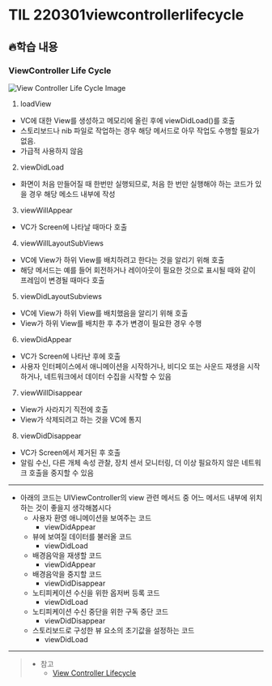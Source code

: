 # TIL 220301viewcontrollerlifecycle

## 🔥학습 내용
### ViewController Life Cycle

![View Controller Life Cycle Image](http://i.stack.imgur.com/g19fw.png)

1. loadView
- VC에 대한 View를 생성하고 메모리에 올린 후에 viewDidLoad()를 호출
- 스토리보드나 nib 파일로 작업하는 경우 해당 메서드로 아무 작업도 수행할 필요가 없음.
- 가급적 사용하지 않음

2. viewDidLoad
- 화면이 처음 만들어질 때 한번만 실행되므로, 처음 한 번만 실행해야 하는 코드가 있을 경우 해당 메소드 내부에 작성

3. viewWillAppear
- VC가 Screen에 나타날 때마다 호출

4. viewWillLayoutSubViews
- VC에 View가 하위 View를 배치하려고 한다는 것을 알리기 위해 호출
- 해당 메서드는 예를 들어 회전하거나 레이아웃이 필요한 것으로 표시될 때와 같이 프레임이 변경될 때마다 호출

5. viewDidLayoutSubviews
- VC에 View가 하위 View를 배치했음을 알리기 위해 호출
- View가 하위 View를 배치한 후 추가 변경이 필요한 경우 수행

6. viewDidAppear
- VC가 Screen에 나타난 후에 호출
- 사용자 인터페이스에서 애니메이션을 시작하거나, 비디오 또는 사운드 재생을 시작하거나, 네트워크에서 데이터 수집을 시작할 수 있음

7. viewWillDisappear
- View가 사라지기 직전에 호출
- View가 삭제되려고 하는 것을 VC에 통지

8. viewDidDisappear
- VC가 Screen에서 제거된 후 호출
- 알림 수신, 다른 개체 속성 관찰, 장치 센서 모니터링, 더 이상 필요하지 않은 네트워크 호출을 중지할 수 있음

---

-   아래의 코드는 UIViewController의 view 관련 메서드 중 어느 메서드 내부에 위치하는 것이 좋을지 생각해봅시다
    -   사용자 환영 애니메이션을 보여주는 코드
	    - viewDidAppear
    -   뷰에 보여질 데이터를 불러올 코드
	    - viewDidLoad
    -   배경음악을 재생할 코드
	    - viewDidAppear
    -   배경음악을 중지할 코드
	    - viewDidDisappear
    -   노티피케이션 수신을 위한 옵저버 등록 코드
	    - viewDidLoad
    -   노티피케이션 수신 중단을 위한 구독 중단 코드
	    - viewDidDisappear
    -   스토리보드로 구성한 뷰 요소의 초기값을 설정하는 코드
	    - viewDidLoad

---

> - 참고
>   - [View Controller Lifecycle](https://guides.codepath.com/ios/View-Controller-Lifecycle)
